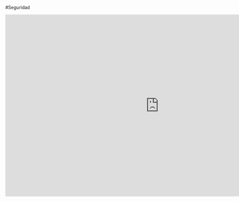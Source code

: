 #Seguridad



<iframe src="https://docs.google.com/presentation/d/e/2PACX-1vTH2IKdapM_1zHbUzFUedKtTPCg_LhQJvnJ9TeWoQ0bEgL_yZ5grBUheoXDzwaUtzPjVYU_hHOaocIC/embed?start=false&loop=false&delayms=3000" frameborder="0" width="960" height="569" allowfullscreen="true" mozallowfullscreen="true" webkitallowfullscreen="true"></iframe>